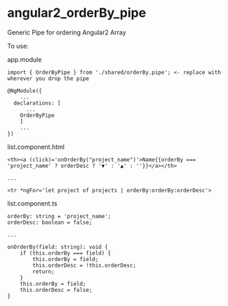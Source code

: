 # angular2_orderBy_pipe
Generic Pipe for ordering Angular2 Array

To use:

app.module

    import { OrderByPipe } from './shared/orderBy.pipe'; <- replace with wherever you drop the pipe

    @NgModule({
        ...
      declarations: [ 
          ...
        OrderByPipe
        ]
        ...
    })

list.component.html

    <th><a (click)='onOrderBy("project_name")'>Name{{orderBy === 'project_name' ? orderDesc ? '▼' : '▲' : ''}}</a></th>
    
    ...
    
    <tr *ngFor='let project of projects | orderBy:orderBy:orderDesc'>

list.component.ts

    orderBy: string = 'project_name';
    orderDesc: boolean = false;

    ...

    onOrderBy(field: string): void {
        if (this.orderBy === field) {
            this.orderBy = field;
            this.orderDesc = !this.orderDesc;
            return;
        }
        this.orderBy = field;
        this.orderDesc = false;
    }
